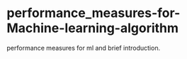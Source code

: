 # performance_measures-for-Machine-learning-algorithm
performance measures for ml and brief introduction.
